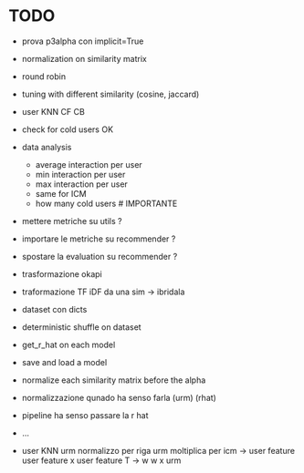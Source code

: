 # TODO

- prova p3alpha con implicit=True






- normalization on similarity matrix
- round robin
- tuning with different similarity (cosine, jaccard)
- user KNN CF CB

- check for cold users OK
- data analysis
    - average interaction per user
    - min interaction per user
    - max interaction per user
    - same for ICM
    - how many cold users # IMPORTANTE

- mettere metriche su utils ?
- importare le metriche su recommender ?
- spostare la evaluation su recommender ?

- trasformazione okapi
- traformazione TF iDF da una sim -> ibridala 


- dataset con dicts
- deterministic shuffle on dataset
- get_r_hat on each model
- save and load a model
- normalize each similarity matrix before the alpha 



- normalizzazione qunado ha senso farla (urm) (rhat)
- pipeline ha senso passare la r hat
- ...


- user KNN
urm normalizzo per riga
urm moltiplica per icm -> user feature
user feature x user feature T -> w
w x urm


